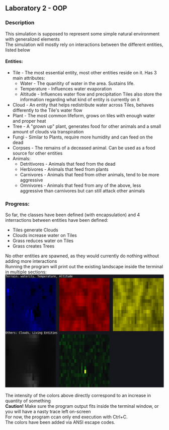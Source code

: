 ## Laboratory 2 - OOP

### Description

This simulation is supposed to represent some simple natural environment with generalized elements  
The simulation will mostly rely on interactions between the different entities, listed below

#### Entities:

* Tile - The most essential entity, most other entities reside on it. Has 3 main attributes:  
	- Water - The quanitity of water in the area. Sustains life.
	- Temperature - Influences water evaporation
	- Altitude - Influences water flow and precipitation
Tiles also store the information regarding what kind of entity is currently on it
* Cloud - An entity that helps redistribute water across Tiles, behaves differently to the Tile's water flow  
* Plant - The most common lifeform, grows on tiles with enough water and proper heat
* Tree - A "grown up" plant, generates food for other animals and a small amount of clouds via transpiration
* Fungi - Similar to Plants, require more humidity and can feed on the dead
* Corpses - The remains of a deceased animal. Can be used as a food source for other entities
* Animals:
	- Detritivores - Animals that feed from the dead
	- Herbivores - Animals that feed from plants
	- Carnivores - Animals that feed from other animals, tend to be more aggressive
	- Omnivores - Animals that feed from any of the above, less aggressive than carnivores but can still attack other animals

### Progress:

So far, the classes have been defined (with encapsulation) and 4 interractions between entities have been defined:
* Tiles generate Clouds
* Clouds increase water on Tiles
* Grass reduces water on Tiles
* Grass creates Trees

No other entities are spawned, as they would currently do nothing without adding more interactions  
Running the program will print out the existing landscape inside the terminal in multiple sections:  
![Program execution screenie](/Screenshots/terminal.png)  

The intensity of the colors above directly correspond to an increase in quantity of something  
**Caution!** Make sure the program output fits inside the terminal window, or you will have a nasty trace left on-screen  
For now, the program ccan only end execution with Ctrl+C.  
The colors have been added via ANSI escape codes.
